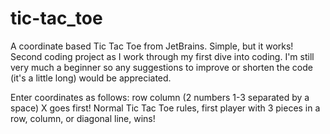# tic-tac_toe
A coordinate based Tic Tac Toe from JetBrains. Simple, but it works!
Second coding project as I work through my first dive into coding.
I'm still very much a beginner so any suggestions to improve or shorten the code (it's a little long) would be appreciated.

Enter coordinates as follows: row column (2 numbers 1-3 separated by a space)
X goes first! Normal Tic Tac Toe rules, first player with 3 pieces in a row, column, or diagonal line, wins! 
